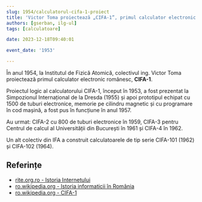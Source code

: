 ```yaml
---
slug: 1954/calculatorul-cifa-1-proiect
title: 'Victor Toma proiectează „CIFA-1”, primul calculator electronic românesc'
authors: [gserban, ilg-ul]
tags: [calculatoare]

date: 2023-12-18T09:40:01

event_date: '1953'

---
```


În anul 1954, la Institutul de Fizică Atomică,
colectivul ing. Victor Toma proiectează primul
calculator electronic românesc, **CIFA-1**.

<!-- truncate -->

Proiectul logic al calculatorului CIFA-1, început în 1953, a fost prezentat
la Simpozionul Internațional de la Dresda (1955) și apoi prototipul echipat
cu 1500 de tuburi electronice,
memorie pe cilindru magnetic și cu programare
în cod mașină, a fost pus în funcțiune în anul 1957.

Au urmat: CIFA-2 cu 800 de tuburi electronice în 1959,
CIFA-3 pentru Centrul de calcul al Universității din București în 1961 și
CIFA-4 în 1962.

Un alt colectiv din IFA a construit calculatoarele de tip serie CIFA-101
(1962) și CIFA-102 (1964).

## Referințe

- [rite.org.ro - Istoria Internetului](https://rite.org.ro/istoria-internetului/)
- [ro.wikipedia.org - Istoria informaticii în România](https://ro.wikipedia.org/wiki/Istoria_informaticii_în_România)
- [ro.wikipedia.org - CIFA-1](https://ro.wikipedia.org/wiki/CIFA)

